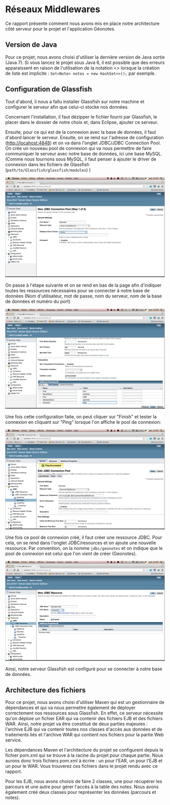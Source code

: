 # Réseaux Middlewares

Ce rapport présente comment nous avons mis en place notre architecture côté serveur pour le projet et l'application Géonotes.

## Version de Java
Pour ce projet, nous avons choisi d'utiliser la dernière version de Java sortie (Java 7). Si vous lancez le projet sous Java 6, il est possible que des erreurs apparaissent en raison de l'utilisation de la notation <> lorsque la création de liste est implicite : `Set<Note> notes = new HashSet<>();` par exemple. 

## Configuration de Glassfish
Tout d'abord, il nous a fallu installer Glassfish sur notre machine et configurer le serveur afin que celui-ci stocke nos données. 

Concernant l'installation, il faut dézipper le fichier fourni par Glassfish, le placer dans le dossier de notre choix et, dans Eclipse, ajouter ce serveur. 

Ensuite, pour ce qui est de la connexion avec la base de données, il faut d'abord lancer le serveur. Ensuite, on se rend sur l'adresse de configuration ([http://locahost:4848](http://locahost:4848)) et on va dans l'onglet JDBC/JDBC Connection Pool. On crée un nouveau pool de connexion qui va nous permettre de faire communiquer le serveur avec notre base de données, ici une base MySQL. (Comme nous tournons sous MySQL, il faut penser à ajouter le driver de connexion dans les fichiers de Glassfish (`path/to/Glassfish/glassfish/modules`) )

![image](images/new_pool_connection.png)

On passe à l'étape suivante et on se rend en bas de la page afin d'indiquer toutes les ressources nécessaires pour se connecter à notre base de données (Nom d'utilisateur, mot de passe, nom du serveur, nom de la base de données et numéro du port)

![image](images/new_pool_connection_2.png)

Une fois cette configuration faite, on peut cliquer sur "Finish" et tester la connexion en cliquant sur "Ping" lorsque l'on affiche le pool de connexion: 

![image](images/test_pool_connection.png)

Une fois ce pool de connexion créé, il faut créer une ressource JDBC. Pour cela, on se rend dans l'onglet JDBC/resources et on ajoute une nouvelle ressource. Par convention, on la nomme `jdbc/geonotes` et on indique que le pool de connexion est celui que l'on vient de créer (Geonotes).

![image](images/new_resources.png)

Ainsi, notre serveur Glassfish est configuré pour se connecter à notre base de données. 

## Architecture des fichiers 

Pour ce projet, nous avons choisi d'utiliser Maven qui est un gestionnaire de dépendances et qui va nous permettre également de déployer correctement nos ressources sous Glassfish. En effet, ce serveur nécessite qu'on déploie un fichier EAR qui va contenir des fichiers EJB et des fichiers WAR. Ainsi, notre projet va être constitué de deux parties majeures : l'archive EJB qui va contenir toutes nos classes d'accès aux données et de traitements liés et l'archive WAR qui contient nos fichiers pour la partie Web service. 

Les dépendances Maven et l'architecture du projet se configurent depuis le fichier pom.xml qui se trouve à la racine du projet pour chaque partie. Nous aurons donc trois fichiers pom.xml à écrire : un pour l'EAR, un pour l'EJB et un pour le WAR. Vous trouverez ces fichiers dans le projet rendu avec ce rapport. 

Pour les EJB, nous avons choisis de faire 2 classes, une pour récupérer les parcours et une autre pour gérer l'accès à la table des notes. Nous avons également créé deux classes pour représenter les données (parcours et notes). 
